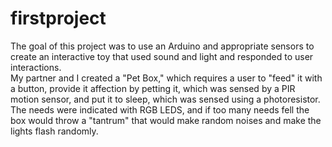 # firstproject
The goal of this project was to use an Arduino and appropriate sensors to create an interactive toy that used sound and light and responded to user interactions. </br>
My partner and I created a "Pet Box," which requires a user to "feed" it with a button, provide it affection by petting it, which was sensed by a PIR motion sensor, and put it to sleep, which was sensed using a photoresistor. The needs were indicated with RGB LEDS, and if too many needs fell the box would throw a "tantrum" that would make random noises and make the lights flash randomly. 
